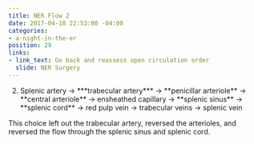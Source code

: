 ```yaml
---
title: NER Flow 2
date: 2017-04-18 22:53:00 -04:00
categories:
- a-night-in-the-er
position: 29
links:
- link_text: Go back and reassess open circulation order
  slide: NER Surgery
---
```


<ol start=2>
<li>Splenic artery → ***trabecular artery*** → **penicillar arteriole** → **central arteriole** → ensheathed capillary → **splenic sinus** → **splenic cord** → red pulp vein → trabecular veins → splenic vein</li>
</ol>

This choice left out the trabecular artery, reversed the arterioles, and reversed the flow through the splenic sinus and splenic cord.